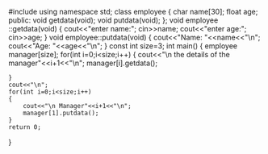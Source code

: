 #include <iostream>
using namespace std;
class employee
{
    char name[30];
    float age;
    public:
        void getdata(void);
        void putdata(void);
};
void employee ::getdata(void)
{
    cout<<"enter name:";
    cin>>name;
    cout<<"enter age:";
    cin>>age;
}
void employee::putdata(void)
{
    cout<<"Name: "<<name<<"\n";
    cout<<"Age: "<<age<<"\n";
}
const int size=3;
int main()
{
    employee manager[size];
    for(int i=0;i<size;i++)
    {
        cout<<"\n the details of the manager"<<i+1<<"\n";
        manager[i].getdata();
        
    }
    cout<<"\n";
    for(int i=0;i<size;i++)
    {
        cout<<"\n Manager"<<i+1<<"\n";
        manager[1].putdata();
    }
    return 0;
}
